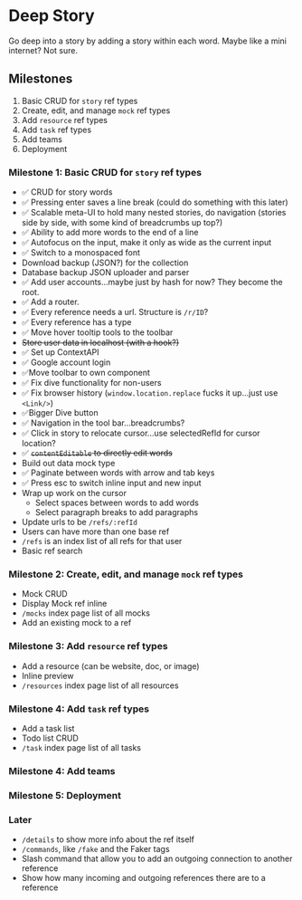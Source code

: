 # Deep Story

Go deep into a story by adding a story within each word. Maybe like a mini internet? Not sure.

## Milestones

1. Basic CRUD for `story` ref types
2. Create, edit, and manage `mock` ref types
3. Add `resource` ref types
4. Add `task` ref types
5. Add teams
6. Deployment

### Milestone 1: Basic CRUD for `story` ref types

- ✅ CRUD for story words
- ✅ Pressing enter saves a line break (could do something with this later)
- ✅ Scalable meta-UI to hold many nested stories, do navigation (stories side by side, with some kind of breadcrumbs up top?)
- ✅ Ability to add more words to the end of a line
- ✅ Autofocus on the input, make it only as wide as the current input
- ✅ Switch to a monospaced font
- Download backup (JSON?) for the collection
- Database backup JSON uploader and parser
- ✅ Add user accounts...maybe just by hash for now? They become the root.
- ✅ Add a router.
- ✅ Every reference needs a url. Structure is `/r/ID`?
- ✅ Every reference has a type
- ✅ Move hover tooltip tools to the toolbar
- ~~Store user data in localhost (with a hook?)~~
- ✅ Set up ContextAPI
- ✅ Google account login
- ✅Move toolbar to own component
- ✅ Fix dive functionality for non-users
- ✅ Fix browser history (`window.location.replace` fucks it up...just use `<Link/>`)
- ✅Bigger Dive button
- ✅ Navigation in the tool bar...breadcrumbs?
- ✅ Click in story to relocate cursor...use selectedRefId for cursor location?
- ✅ ~~`contentEditable` to directly edit words~~
- Build out data mock type
- ✅ Paginate between words with arrow and tab keys
- ✅ Press esc to switch inline input and new input
- Wrap up work on the cursor
  - Select spaces between words to add words
  - Select paragraph breaks to add paragraphs
- Update urls to be `/refs/:refId`
- Users can have more than one base ref
- `/refs` is an index list of all refs for that user
- Basic ref search

### Milestone 2: Create, edit, and manage `mock` ref types

- Mock CRUD
- Display Mock ref inline
- `/mocks` index page list of all mocks
- Add an existing mock to a ref

### Milestone 3: Add `resource` ref types

- Add a resource (can be website, doc, or image)
- Inline preview
- `/resources` index page list of all resources

### Milestone 4: Add `task` ref types

- Add a task list
- Todo list CRUD
- `/task` index page list of all tasks

### Milestone 4: Add teams

### Milestone 5: Deployment

### Later

- `/details` to show more info about the ref itself
- `/commands`, like `/fake` and the Faker tags
- Slash command that allow you to add an outgoing connection to another reference
- Show how many incoming and outgoing references there are to a reference
